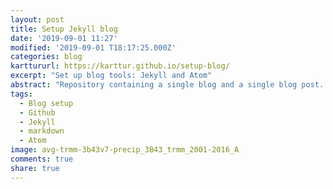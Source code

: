 ```yaml
---
layout: post
title: Setup Jekyll blog
date: '2019-09-01 11:27'
modified: '2019-09-01 T18:17:25.000Z'
categories: blog
karttururl: https://karttur.github.io/setup-blog/
excerpt: "Set up blog tools: Jekyll and Atom"
abstract: "Repository containing a single blog and a single blog post. On how to set up the blog and blog post itself. The set up uses Jekyll and the default theme minima that comes with Jekyll. The blog also introduces Atom for managing local repository clones and for editing markdown files."
tags:
  - Blog setup
  - Github
  - Jekyll
  - markdown
  - Atom
image: avg-trmm-3b43v7-precip_3B43_trmm_2001-2016_A
comments: true
share: true
---
```

